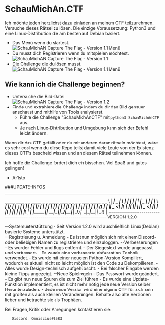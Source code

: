 # SchauMichAn.CTF
Ich möchte jeden herzlichst dazu einladen an meinem CTF teilzunehmen. Versuche dieses Rätsel zu lösen.
Die einzige Voraussetzung: Python3 und eine Linux-Distribution die am besten auf Debian basiert. 

- Das Menü wenn du startest.
![SchauMichAN Capture The Flag - Version 1.1 Menü](https://github.com/Ar1sto/SchauMichAn_CTF/blob/main/menu_SchauMichAnCTF.png)
- Du musst dich Registrieren wenn du mitspielen möchtest.
![SchauMichAN Capture The Flag - Version 1.1](https://github.com/Ar1sto/SchauMichAn_CTF/blob/main/registrierung_SchauMichAnCTF.png)
- Die Challenge die du lösen musst.
![SchauMichAN Capture The Flag - Version 1.1 Menü](https://github.com/Ar1sto/SchauMichAn_CTF/blob/main/SchauMichAnCTF.png)


## Wie kann ich die Challenge beginnen?
- Untersuche die Bild-Datei
![SchauMichAN Capture The Flag - Version 1.2](https://raw.githubusercontent.com/Ar1sto/SchauMichAn_CTF/main/SchauMichAnCTF1.2.0.png)
 - Finde und extrahiere die Challenge indem du dir das Bild genauer anschaust und mithilfe von Tools analysierst.
    - Führe die Challenge "SchauMichAnCTF" mit `python3 SchauMichAnCTF` aus.
    - Je nach Linux-Distribution und Umgebung kann sich der Befehl leicht ändern.
 

Wenn dir das CTF gefällt oder du mit anderen daran rätseln möchtest, wäre es sehr cool wenn du diese Repo teilst damit viele
Leute von der Existenz dieses CTF's bescheid wissen und an diesem Rätsel teilnehmen können.

Ich hoffe die Challenge fordert dich ein bisschen. Viel Spaß und gutes gelingen!

- Ar1sto

###UPDATE-INFOS
___________________________________________________________________________
_____ ____  _   _ _____ _   _ _____ ____  _   _ _   _  ____ _____ _   _    \ 
| ____|  _ \| \ | | ____| | | | ____|  _ \| | | | \ | |/ ___| ____| \ | |_  |
|  _| | |_) |  \| |  _| | | | |  _| | |_) | | | |  \| | |  _|  _| |  \| (_) |
| |___|  _ <| |\  | |___| |_| | |___|  _ <| |_| | |\  | |_| | |___| |\  |_  |
|_____|_| \_\_| \_|_____|\___/|_____|_| \_\\___/|_| \_|\____|_____|_| \_(_) |
----------------------------------------------------------------------------- VERSION 1.2.0

--Systemunterstützung
       - Seit Version 1.2.0 wird auschließlich Linux(Debian) basierte Systeme unterstützt.  
--Registrierung u. Anmeldung
       - Es ist nun möglich sich mit einem Discord- oder beliebigen Namen zu registrieren und einzuloggen.
--Verbesserungen
       - Es wurden Fehler und Bugs entfernt.
       - Der Siegestext wurde angepasst und verbessert.
       - Es wurde eine verbesserte obfuscation-Technik verwendet.
       - Es wurde mit einer neueren Python-Version Kompiliert, wodurch es aktuell nicht so leicht möglich ist den Code zu Dekompilieren.
       - Alles wurde Design-technisch aufgehübscht.
       - Bei falscher Eingabe werden kleine Tipps angezeigt.
--Neue Spielregeln
       - Das Passwort wurde geändert.
       - Es gibt nun neue Spuren die zum Ziel führen
       - Es wurde eine Update-Funktion implementiert, es ist nicht mehr nötig jede neue Version selber Herunterzuladen.
       - Jede neue Version wird eine eigene CTF für sich sein mit großen als auch kleinen Veränderungen. Behalte also alte Versionen lieber und betrachte sie als Trophäen.

Bei Fragen, Kritik oder Anregungen kontaktieren sie: 

       Discord: Omniscius#6583 
